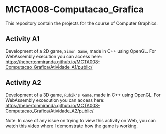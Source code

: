 # MCTA008-Computacao_Grafica
This repository contain the projects for the course of Computer Graphics.

## Activity A1
Development of a 2D game, `Simon Game`, made in C++ using OpenGL.
For WebAssembly execution you can access here: https://hebertonmiranda.github.io/MCTA008-Computacao_Grafica/Atividade_A1/public/

## Activity A2
Development of a 3D game, `Rubik's Game`, made in C++ using OpenGL. For WebAssembly excecution you can access here: https://hebertonmiranda.github.io/MCTA008-Computacao_Grafica/Atividade_A2/public/

Note: In case of any issue on trying to view this activity on Web, you can watch [this video](https://youtu.be/XpB2pwsmkGM) where I demonstrate how the game is working.

